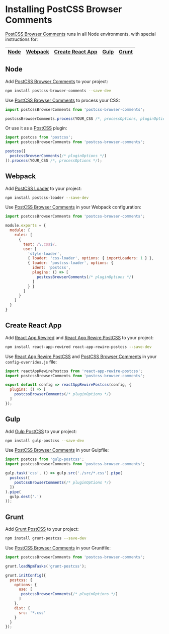 # Installing PostCSS Browser Comments

[PostCSS Browser Comments] runs in all Node environments, with special instructions for:

| [Node](#node) | [Webpack](#webpack) | [Create React App](#create-react-app) | [Gulp](#gulp) | [Grunt](#grunt) |
| --- | --- | --- | --- | --- |

## Node

Add [PostCSS Browser Comments] to your project:

```bash
npm install postcss-browser-comments --save-dev
```

Use [PostCSS Browser Comments] to process your CSS:

```js
import postcssBrowserComments from 'postcss-browser-comments';

postcssBrowserComments.process(YOUR_CSS /*, processOptions, pluginOptions */);
```

Or use it as a [PostCSS] plugin:

```js
import postcss from 'postcss';
import postcssBrowserComments from 'postcss-browser-comments';

postcss([
  postcssBrowserComments(/* pluginOptions */)
]).process(YOUR_CSS /*, processOptions */);
```

## Webpack

Add [PostCSS Loader] to your project:

```bash
npm install postcss-loader --save-dev
```

Use [PostCSS Browser Comments] in your Webpack configuration:

```js
import postcssBrowserComments from 'postcss-browser-comments';

module.exports = {
  module: {
    rules: [
      {
        test: /\.css$/,
        use: [
          'style-loader',
          { loader: 'css-loader', options: { importLoaders: 1 } },
          { loader: 'postcss-loader', options: {
            ident: 'postcss',
            plugins: () => [
              postcssBrowserComments(/* pluginOptions */)
            ]
          } }
        ]
      }
    ]
  }
}
```

## Create React App

Add [React App Rewired] and [React App Rewire PostCSS] to your project:

```bash
npm install react-app-rewired react-app-rewire-postcss --save-dev
```

Use [React App Rewire PostCSS] and [PostCSS Browser Comments] in your
`config-overrides.js` file:

```js
import reactAppRewirePostcss from 'react-app-rewire-postcss';
import postcssBrowserComments from 'postcss-browser-comments';

export default config => reactAppRewirePostcss(config, {
  plugins: () => [
    postcssBrowserComments(/* pluginOptions */)
  ]
});
```

## Gulp

Add [Gulp PostCSS] to your project:

```bash
npm install gulp-postcss --save-dev
```

Use [PostCSS Browser Comments] in your Gulpfile:

```js
import postcss from 'gulp-postcss';
import postcssBrowserComments from 'postcss-browser-comments';

gulp.task('css', () => gulp.src('./src/*.css').pipe(
  postcss([
    postcssBrowserComments(/* pluginOptions */)
  ])
).pipe(
  gulp.dest('.')
));
```

## Grunt

Add [Grunt PostCSS] to your project:

```bash
npm install grunt-postcss --save-dev
```

Use [PostCSS Browser Comments] in your Gruntfile:

```js
import postcssBrowserComments from 'postcss-browser-comments';

grunt.loadNpmTasks('grunt-postcss');

grunt.initConfig({
  postcss: {
    options: {
      use: [
       postcssBrowserComments(/* pluginOptions */)
      ]
    },
    dist: {
      src: '*.css'
    }
  }
});
```

[Gulp PostCSS]: https://github.com/postcss/gulp-postcss
[Grunt PostCSS]: https://github.com/nDmitry/grunt-postcss
[PostCSS]: https://github.com/postcss/postcss
[PostCSS Loader]: https://github.com/postcss/postcss-loader
[PostCSS Browser Comments]: https://github.com/csstools/postcss-browser-comments
[React App Rewire PostCSS]: https://github.com/csstools/react-app-rewire-postcss
[React App Rewired]: https://github.com/timarney/react-app-rewired

